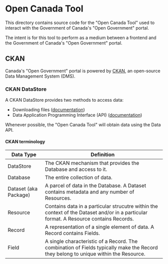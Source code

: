 # Open Canada Tool

This directory contains source code for the "Open Canada Tool" used to interact with the Government of Canada's "Open Government" portal.

The intent is for this tool to perform as a medium between a frontend and the Government of Canada's "Open Government" portal.

<!--
This Attribution Statement will need to be printed on any website using the tool:
"Contains information licensed under the Open Government Licence – Canada."

Licence: https://open.canada.ca/en/open-government-licence-canada
-->

## CKAN

Canada's "Open Government" portal is powered by [CKAN][ckan], an open-source Data Management System (DMS).

[ckan]: https://ckan.org/

### CKAN DataStore

A CKAN DataStore provides two methods to access data:
- Downloading files ([documentation][ckan-datastore-download-docs])
- Data Application Programming Interface (API) ([documentation][ckan-datastore-api-ref-docs])

Whenever possible, the "Open Canada Tool" will obtain data using the Data API.

[ckan-datastore-download-docs]: https://docs.ckan.org/en/latest/maintaining/datastore.html#downloading-resources
[ckan-datastore-api-ref-docs]: https://docs.ckan.org/en/latest/maintaining/datastore.html#api-reference

#### CKAN terminology

| Data Type | Definition |
|-----------|------------|
| DataStore | The CKAN mechanism that provides the Database and access to it. |
| Database | The entire collection of data. |
| Dataset (aka Package) | A parcel of data in the Database. A Dataset contains metadata and any number of Resources. |
| Resource | Contains data in a particular strucutre within the context of the Dataset and/or in a particular format. A Resource contains Records. |
| Record | A representation of a single element of data. A Record contains Fields. |
| Field | A single characteristic of a Record. The combination of Fields typically make the Record they belong to unique within the Resource. |
